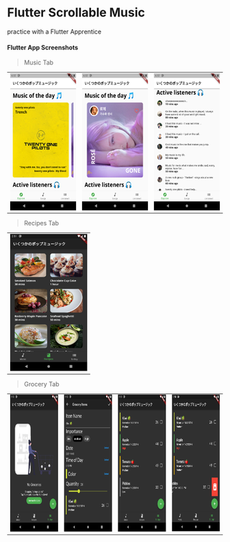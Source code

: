 # Flutter Scrollable Music

practice with a Flutter Apprentice

#### Flutter App Screenshots


> Music Tab
<table>
  <tr>
    <td><img src="https://github.com/bl1nkker/flutter-scrollable-interactive/blob/01_scrollable_and_interactive/preview/preview_1-1.png" width=180 height=320></td>
    <td><img src="https://github.com/bl1nkker/flutter-scrollable-interactive/blob/01_scrollable_and_interactive/preview/preview_1-2.png" width=180 height=320></td>
    <td><img src="https://github.com/bl1nkker/flutter-scrollable-interactive/blob/01_scrollable_and_interactive/preview/preview_1-4.png" width=180 height=320></td>
  </tr>
</table>

> Recipes Tab
<table>
  <tr>
    <td><img src="https://github.com/bl1nkker/flutter-scrollable-interactive/blob/01_scrollable_and_interactive/preview/preview_2-1.png" width=180 height=320></td>
  </tr>
</table>

> Grocery Tab
<table>
  <tr>
    <td><img src="https://github.com/bl1nkker/flutter-scrollable-interactive/blob/01_scrollable_and_interactive/preview/preview_3-1.png" width=180 height=320></td>
    <td><img src="https://github.com/bl1nkker/flutter-scrollable-interactive/blob/01_scrollable_and_interactive/preview/preview_3-2.png" width=180 height=320></td>
    <td><img src="https://github.com/bl1nkker/flutter-scrollable-interactive/blob/01_scrollable_and_interactive/preview/preview_3-3.png" width=180 height=320></td>
    <td><img src="https://github.com/bl1nkker/flutter-scrollable-interactive/blob/01_scrollable_and_interactive/preview/preview_3-4.png" width=180 height=320></td>
  </tr>
</table>

